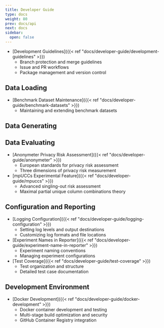 ```yaml
---
title: Developer Guide
type: docs
weight: 80
prev: docs/api
next: docs
sidebar:
  open: false
---
```



- [Development Guidelines]({{< ref "docs/developer-guide/development-guidelines" >}})
  - Branch protection and merge guidelines
  - Issue and PR workflows
  - Package management and version control

## Data Loading
- [Benchmark Dataset Maintenance]({{< ref "docs/developer-guide/benchmark-datasets" >}})
  - Maintaining and extending benchmark datasets

## Data Generating

## Data Evaluating
- [Anonymeter Privacy Risk Assessment]({{< ref "docs/developer-guide/anonymeter" >}})
  - European standards for privacy risk assessment
  - Three dimensions of privacy risk measurement
- [mpUCCs Experimental Feature]({{< ref "docs/developer-guide/mpuccs" >}})
  - Advanced singling-out risk assessment
  - Maximal partial unique column combinations theory

## Configuration and Reporting
- [Logging Configuration]({{< ref "docs/developer-guide/logging-configuration" >}})
  - Setting log levels and output destinations
  - Customizing log formats and file locations
- [Experiment Names in Reporter]({{< ref "docs/developer-guide/experiment-name-in-reporter" >}})
  - Experiment naming conventions
  - Managing experiment configurations
- [Test Coverage]({{< ref "docs/developer-guide/test-coverage" >}})
  - Test organization and structure
  - Detailed test case documentation

## Development Environment
- [Docker Development]({{< ref "docs/developer-guide/docker-development" >}})
  - Docker container development and testing
  - Multi-stage build optimization and security
  - GitHub Container Registry integration